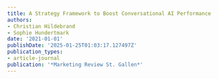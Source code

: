```yaml
---
title: A Strategy Framework to Boost Conversational AI Performance
authors:
- Christian Hildebrand
- Sophie Hundertmark
date: '2021-01-01'
publishDate: '2025-01-25T01:03:17.127497Z'
publication_types:
- article-journal
publication: '*Marketing Review St. Gallen*'
---
```

